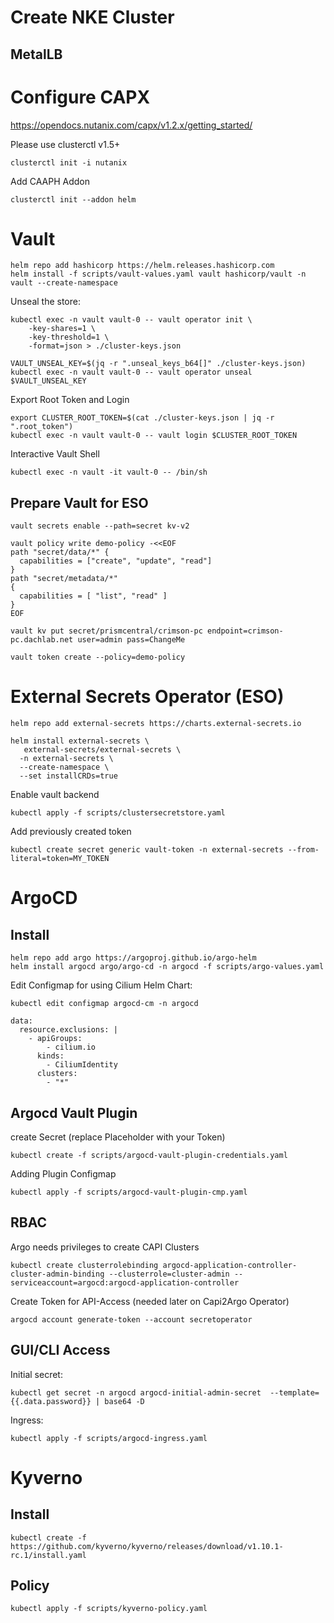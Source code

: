 # Create NKE Cluster
## MetalLB

# Configure CAPX
https://opendocs.nutanix.com/capx/v1.2.x/getting_started/

Please use clusterctl v1.5+
```
clusterctl init -i nutanix
```

Add CAAPH Addon
```
clusterctl init --addon helm
```

# Vault

```
helm repo add hashicorp https://helm.releases.hashicorp.com
helm install -f scripts/vault-values.yaml vault hashicorp/vault -n vault --create-namespace
```

Unseal the store:

```
kubectl exec -n vault vault-0 -- vault operator init \
    -key-shares=1 \
    -key-threshold=1 \
    -format=json > ./cluster-keys.json

VAULT_UNSEAL_KEY=$(jq -r ".unseal_keys_b64[]" ./cluster-keys.json)
kubectl exec -n vault vault-0 -- vault operator unseal $VAULT_UNSEAL_KEY
```

Export Root Token and Login

```
export CLUSTER_ROOT_TOKEN=$(cat ./cluster-keys.json | jq -r ".root_token")
kubectl exec -n vault vault-0 -- vault login $CLUSTER_ROOT_TOKEN
```

Interactive Vault Shell

```
kubectl exec -n vault -it vault-0 -- /bin/sh
``` 

## Prepare Vault for ESO

```
vault secrets enable --path=secret kv-v2

vault policy write demo-policy -<<EOF     
path "secret/data/*" {
  capabilities = ["create", "update", "read"]
}
path "secret/metadata/*"
{
  capabilities = [ "list", "read" ]
}
EOF

vault kv put secret/prismcentral/crimson-pc endpoint=crimson-pc.dachlab.net user=admin pass=ChangeMe

vault token create --policy=demo-policy
```

# External Secrets Operator (ESO)

```
helm repo add external-secrets https://charts.external-secrets.io

helm install external-secrets \
   external-secrets/external-secrets \
  -n external-secrets \
  --create-namespace \
  --set installCRDs=true
```

Enable vault backend
```
kubectl apply -f scripts/clustersecretstore.yaml
```

Add previously created token
```
kubectl create secret generic vault-token -n external-secrets --from-literal=token=MY_TOKEN
```

# ArgoCD
## Install

```
helm repo add argo https://argoproj.github.io/argo-helm
helm install argocd argo/argo-cd -n argocd -f scripts/argo-values.yaml

```

Edit Configmap for using Cilium Helm Chart:
```
kubectl edit configmap argocd-cm -n argocd
```

```
data:
  resource.exclusions: |
    - apiGroups:
        - cilium.io
      kinds:
        - CiliumIdentity
      clusters:
        - "*"
```

## Argocd Vault Plugin

create Secret (replace Placeholder with your Token)
```
kubectl create -f scripts/argocd-vault-plugin-credentials.yaml
```

Adding Plugin Configmap
```
kubectl apply -f scripts/argocd-vault-plugin-cmp.yaml
```

## RBAC
Argo needs privileges to create CAPI Clusters

```
kubectl create clusterrolebinding argocd-application-controller-cluster-admin-binding --clusterrole=cluster-admin --serviceaccount=argocd:argocd-application-controller
```

Create Token for API-Access (needed later on Capi2Argo Operator)
```
argocd account generate-token --account secretoperator
```

## GUI/CLI Access
Initial secret:
```
kubectl get secret -n argocd argocd-initial-admin-secret  --template={{.data.password}} | base64 -D
```

Ingress:
```
kubectl apply -f scripts/argocd-ingress.yaml
```

# Kyverno
## Install
```
kubectl create -f https://github.com/kyverno/kyverno/releases/download/v1.10.1-rc.1/install.yaml
```
## Policy
```
kubectl apply -f scripts/kyverno-policy.yaml
```




